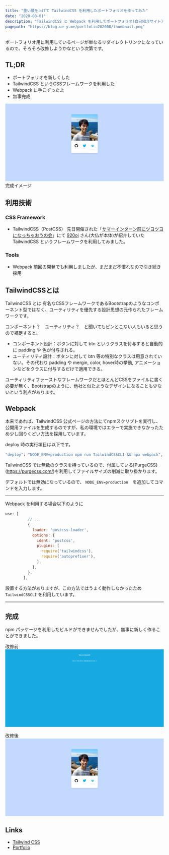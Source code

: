 ```yaml
---
title: "重い腰を上げて TailwindCSS を利用したポートフォリオを作ってみた"
date: "2020-08-01"
description: "TailwindCSS と Webpack を利用してポートフォリオ(自己紹介サイト)を新しく作り直しました。"
pagepath: "https://blog.ue-y.me/portfolio202008/thumbnail.png"
---
```


ポートフォリオ用に利用しているページが単なるリダイレクトリンクになっているので、そろそろ改修しようかなという次第です。

## TL;DR
- ポートフォリオを新しくした
- TailwindCSS というCSSフレームワークを利用した
- Webpack に手こずったよ
- 無事完成

![改修後](./profile_new.png)
完成イメージ

## 利用技術
### CSS Framework
- TailwindCSS（PostCSS）
  先日開催された「[サマーインターン前にツヨツヨになっちゃおうの会](https://connpass.com/event/181419/)」にて [920oj](https://twitter.com/920OJ) さん(大仏が本体)が紹介していた TailwindCSS というフレームワークを利用してみました。

### Tools
- Webpack
  前回の開発でも利用しましたが、まだまだ不慣れなので引き続き採用
  
## TailwindCSSとは
TailwindCSS とは 有名なCSSフレームワークであるBootstrapのようなコンポーネント型ではなく、ユーティリティを優先する設計思想の元作られたフレームワークです。

コンポーネント？　ユーティリティ？　と聞いてもピンとこない人もいると思うので補足すると、

- コンポーネント設計：ボタンに対して btn というクラスを付与すると自動的に padding や 色が付与される。
- ユーティリティ設計：ボタンに対して btn 等の特別なクラスは用意されていない。その代わり padding や mergin, color, hover時の挙動, アニメーションなどをクラスに付与するだけで適用できる。

ユーティリティファーストなフレームワークだとほとんどCSSをファイルに書く必要が無く、Bootstrapのように、他社と似たようなデザインになることも少ないという利点があります。

## Webpack
本来であれば、TailwindCSS 公式ページの方法にてnpmスクリプトを実行し、公開用ファイルを生成するのですが、私の環境ではエラーで実施できなかったため少し回りくどい方法を採用しています。

deploy 時の実行項目は以下です。
```bash
"deploy": "NODE_ENV=production npm run TailwindCSSCLI && npx webpack",
```

TailwindCSS では無数のクラスを持っているので、付属している[PurgeCSS}(https://purgecss.com/)を利用してファイルサイズの削減に取り掛かります。

デフォルトでは無効になっているので、 ```NODE_ENV=production```　を追加してコマンドを入力します。

---

Webpack を利用する場合以下のように
```webpack.config.js
use: [
          // ...
          {
            loader: 'postcss-loader',
            options: {
              ident: 'postcss',
              plugins: [
                require('tailwindcss'),
                require('autoprefixer'),
              ],
            },
          },
        ],
```
設置する方法がありますが、この方法ではうまく動作しなかったため ```TailwindCSSCLI``` を利用しています。

---

## 完成

npm パッケージを利用したビルドができませんでしたが、無事に新しく作ることができました。

改修前
![改修後](./profile_old.png)

改修後
![改修後](./profile_new.png)

## Links
- [Tailwind CSS](https://tailwindcss.com/)
- [Portfolio](https://ue-y.me)
